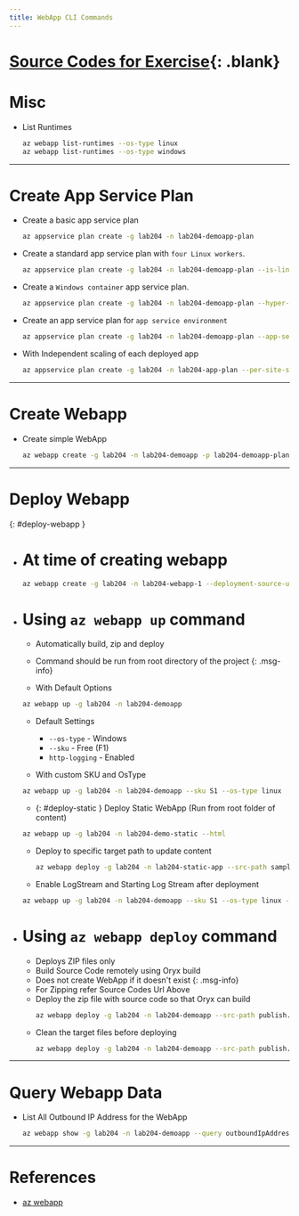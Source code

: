 ```yaml
---
title: WebApp CLI Commands
---
```


# [Source Codes for Exercise](/docs/Misc/source-codes.html){: .blank}

# Misc
  - List Runtimes
    ```bash
    az webapp list-runtimes --os-type linux
    az webapp list-runtimes --os-type windows
    ```
  ---

# Create App Service Plan
  - Create a basic app service plan
    ```bash
    az appservice plan create -g lab204 -n lab204-demoapp-plan
    ```
  - Create a standard app service plan with `four Linux workers`.
    ```bash
    az appservice plan create -g lab204 -n lab204-demoapp-plan --is-linux --number-of-workers 4 --sku S1
    ```
  - Create a `Windows container` app service plan.
    ```bash
    az appservice plan create -g lab204 -n lab204-demoapp-plan --hyper-v --sku P1V3
    ```
  - Create an app service plan for `app service environment`
    ```bash
    az appservice plan create -g lab204 -n lab204-demoapp-plan --app-service-environment lab204-svc-env --sku I1
    ```
  - With Independent scaling of each deployed app
    ```bash
    az appservice plan create -g lab204 -n lab204-app-plan --per-site-scaling true
    ```
  ---

# Create Webapp
  - Create simple WebApp
    ```bash
    az webapp create -g lab204 -n lab204-demoapp -p lab204-demoapp-plan 
    ```
  ---

# Deploy Webapp
  {: #deploy-webapp }
  - # At time of creating webapp
    ```bash
    az webapp create -g lab204 -n lab204-webapp-1 --deployment-source-url https://github.com/guptanikx/temp-webapp-git-deploy --plan lab204-app-plan
    ```
    
  - # Using `az webapp up` command
    - Automatically build, zip and deploy
    - Command should be run from root directory of the project
    {: .msg-info}

    - With Default Options
    ```bash
    az webapp up -g lab204 -n lab204-demoapp
    ```
      - Default Settings
          - `--os-type` - Windows
          - `--sku` - Free (F1)
          - `http-logging` - Enabled

    - With custom SKU and OsType 
    ```bash
    az webapp up -g lab204 -n lab204-demoapp --sku S1 --os-type linux
    ```
    - {: #deploy-static } Deploy Static WebApp (Run from root folder of content)
    ```bash
    az webapp up -g lab204 -n lab204-demo-static --html  
    ```
    - Deploy to specific target path to update content
      ```bash
      az webapp deploy -g lab204 -n lab204-static-app --src-path sample.html --target-path home/site/wwwroot/sample.html
      ```
    - Enable LogStream and Starting Log Stream after deployment 
    ```bash
    az webapp up -g lab204 -n lab204-demoapp --sku S1 --os-type linux --logs
    ```
  - # Using `az webapp deploy` command
    - Deploys ZIP files only
    - Build Source Code remotely using Oryx build
    - Does not create WebApp if it doesn't exist
    {: .msg-info}
    - For Zipping refer Source Codes Url Above
    - Deploy the zip file with source code so that Oryx can build
      ```bash
      az webapp deploy -g lab204 -n lab204-demoapp --src-path publish.zip
      ```
    - Clean the target files before deploying
      ```bash
      az webapp deploy -g lab204 -n lab204-demoapp --src-path publish.zip --clean
      ```
  ---

# Query Webapp Data
  - List All Outbound IP Address for the WebApp
    ```bash
    az webapp show -g lab204 -n lab204-demoapp --query outboundIpAddresses -o tsv
    ```

---

# References
- [az webapp](https://learn.microsoft.com/en-us/cli/azure/webapp/log?view=azure-cli-latest#az-webapp-log-config)